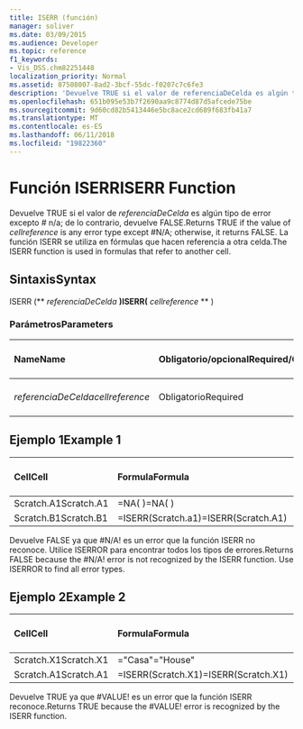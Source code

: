 ```yaml
---
title: ISERR (función)
manager: soliver
ms.date: 03/09/2015
ms.audience: Developer
ms.topic: reference
f1_keywords:
- Vis_DSS.chm82251448
localization_priority: Normal
ms.assetid: 87508007-8ad2-3bcf-55dc-f0207c7c6fe3
description: 'Devuelve TRUE si el valor de referenciaDeCelda es algún tipo de error excepto # n/a; de lo contrario, devuelve FALSE. La función ISERR se utiliza en fórmulas que hacen referencia a otra celda.'
ms.openlocfilehash: 651b095e53b7f2690aa9c8774d87d5afcede75be
ms.sourcegitcommit: 9d60cd82b5413446e5bc8ace2cd689f683fb41a7
ms.translationtype: MT
ms.contentlocale: es-ES
ms.lasthandoff: 06/11/2018
ms.locfileid: "19822360"
---
```

# <a name="iserr-function"></a><span data-ttu-id="5c319-104">Función ISERR</span><span class="sxs-lookup"><span data-stu-id="5c319-104">ISERR Function</span></span>

<span data-ttu-id="5c319-105">Devuelve TRUE si el valor de _referenciaDeCelda_ es algún tipo de error excepto # n/a; de lo contrario, devuelve FALSE.</span><span class="sxs-lookup"><span data-stu-id="5c319-105">Returns TRUE if the value of  _cellreference_ is any error type except #N/A; otherwise, it returns FALSE.</span></span> <span data-ttu-id="5c319-106">La función ISERR se utiliza en fórmulas que hacen referencia a otra celda.</span><span class="sxs-lookup"><span data-stu-id="5c319-106">The ISERR function is used in formulas that refer to another cell.</span></span> 
  
## <a name="syntax"></a><span data-ttu-id="5c319-107">Sintaxis</span><span class="sxs-lookup"><span data-stu-id="5c319-107">Syntax</span></span>

<span data-ttu-id="5c319-108">ISERR (** *referenciaDeCelda* **)</span><span class="sxs-lookup"><span data-stu-id="5c319-108">ISERR(** *cellreference* ** )</span></span> 
  
### <a name="parameters"></a><span data-ttu-id="5c319-109">Parámetros</span><span class="sxs-lookup"><span data-stu-id="5c319-109">Parameters</span></span>

|<span data-ttu-id="5c319-110">**Name**</span><span class="sxs-lookup"><span data-stu-id="5c319-110">**Name**</span></span>|<span data-ttu-id="5c319-111">**Obligatorio/opcional**</span><span class="sxs-lookup"><span data-stu-id="5c319-111">**Required/Optional**</span></span>|<span data-ttu-id="5c319-112">**Tipo de datos**</span><span class="sxs-lookup"><span data-stu-id="5c319-112">**Data Type**</span></span>|<span data-ttu-id="5c319-113">**Descripción**</span><span class="sxs-lookup"><span data-stu-id="5c319-113">**Description**</span></span>|
|:-----|:-----|:-----|:-----|
| <span data-ttu-id="5c319-114">_referenciaDeCelda_</span><span class="sxs-lookup"><span data-stu-id="5c319-114">_cellreference_</span></span> <br/> |<span data-ttu-id="5c319-115">Obligatorio</span><span class="sxs-lookup"><span data-stu-id="5c319-115">Required</span></span>  <br/> |<span data-ttu-id="5c319-116">**String**</span><span class="sxs-lookup"><span data-stu-id="5c319-116">**String**</span></span> <br/> |<span data-ttu-id="5c319-117">Referencia a una celda.</span><span class="sxs-lookup"><span data-stu-id="5c319-117">Reference to a cell.</span></span>  <br/> |
   
## <a name="example-1"></a><span data-ttu-id="5c319-118">Ejemplo 1</span><span class="sxs-lookup"><span data-stu-id="5c319-118">Example 1</span></span>

|<span data-ttu-id="5c319-119">**Cell**</span><span class="sxs-lookup"><span data-stu-id="5c319-119">**Cell**</span></span>|<span data-ttu-id="5c319-120">**Formula**</span><span class="sxs-lookup"><span data-stu-id="5c319-120">**Formula**</span></span>|<span data-ttu-id="5c319-121">**Valor devuelto**</span><span class="sxs-lookup"><span data-stu-id="5c319-121">**Value returned**</span></span>|
|:-----|:-----|:-----|
|<span data-ttu-id="5c319-122">Scratch.A1</span><span class="sxs-lookup"><span data-stu-id="5c319-122">Scratch.A1</span></span>  <br/> |<span data-ttu-id="5c319-123">=NA( )</span><span class="sxs-lookup"><span data-stu-id="5c319-123">=NA( )</span></span>  <br/> |<span data-ttu-id="5c319-124">#N/A!</span><span class="sxs-lookup"><span data-stu-id="5c319-124">#N/A!</span></span>  <br/> |
|<span data-ttu-id="5c319-125">Scratch.B1</span><span class="sxs-lookup"><span data-stu-id="5c319-125">Scratch.B1</span></span>  <br/> |<span data-ttu-id="5c319-126">=ISERR(Scratch.a1)</span><span class="sxs-lookup"><span data-stu-id="5c319-126">=ISERR(Scratch.A1)</span></span>  <br/> |<span data-ttu-id="5c319-127">FALSE</span><span class="sxs-lookup"><span data-stu-id="5c319-127">FALSE</span></span>  <br/> |
   
<span data-ttu-id="5c319-p103">Devuelve FALSE ya que #N/A! es un error que la función ISERR no reconoce. Utilice ISERROR para encontrar todos los tipos de errores.</span><span class="sxs-lookup"><span data-stu-id="5c319-p103">Returns FALSE because the #N/A! error is not recognized by the ISERR function. Use ISERROR to find all error types.</span></span>
  
## <a name="example-2"></a><span data-ttu-id="5c319-131">Ejemplo 2</span><span class="sxs-lookup"><span data-stu-id="5c319-131">Example 2</span></span>

|<span data-ttu-id="5c319-132">**Cell**</span><span class="sxs-lookup"><span data-stu-id="5c319-132">**Cell**</span></span>|<span data-ttu-id="5c319-133">**Formula**</span><span class="sxs-lookup"><span data-stu-id="5c319-133">**Formula**</span></span>|<span data-ttu-id="5c319-134">**Valor devuelto**</span><span class="sxs-lookup"><span data-stu-id="5c319-134">**Value returned**</span></span>|
|:-----|:-----|:-----|
|<span data-ttu-id="5c319-135">Scratch.X1</span><span class="sxs-lookup"><span data-stu-id="5c319-135">Scratch.X1</span></span>  <br/> |<span data-ttu-id="5c319-136">="Casa"</span><span class="sxs-lookup"><span data-stu-id="5c319-136">="House"</span></span>  <br/> |<span data-ttu-id="5c319-137">#VALUE!</span><span class="sxs-lookup"><span data-stu-id="5c319-137">#VALUE!</span></span>  <br/> |
|<span data-ttu-id="5c319-138">Scratch.A1</span><span class="sxs-lookup"><span data-stu-id="5c319-138">Scratch.A1</span></span>  <br/> |<span data-ttu-id="5c319-139">=ISERR(Scratch.X1)</span><span class="sxs-lookup"><span data-stu-id="5c319-139">=ISERR(Scratch.X1)</span></span>  <br/> |<span data-ttu-id="5c319-140">TRUE</span><span class="sxs-lookup"><span data-stu-id="5c319-140">TRUE</span></span>  <br/> |
   
<span data-ttu-id="5c319-p104">Devuelve TRUE ya que #VALUE! es un error que la función ISERR reconoce.</span><span class="sxs-lookup"><span data-stu-id="5c319-p104">Returns TRUE because the #VALUE! error is recognized by the ISERR function.</span></span>
  

